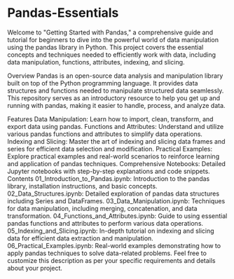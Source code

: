 # Pandas-Essentials

Welcome to "Getting Started with Pandas," a comprehensive guide and tutorial for beginners to dive into the powerful world of data manipulation using the pandas library in Python. This project covers the essential concepts and techniques needed to efficiently work with data, including data manipulation, functions, attributes, indexing, and slicing.

Overview
Pandas is an open-source data analysis and manipulation library built on top of the Python programming language. It provides data structures and functions needed to manipulate structured data seamlessly. This repository serves as an introductory resource to help you get up and running with pandas, making it easier to handle, process, and analyze data.

Features
Data Manipulation: Learn how to import, clean, transform, and export data using pandas.
Functions and Attributes: Understand and utilize various pandas functions and attributes to simplify data operations.
Indexing and Slicing: Master the art of indexing and slicing data frames and series for efficient data selection and modification.
Practical Examples: Explore practical examples and real-world scenarios to reinforce learning and application of pandas techniques.
Comprehensive Notebooks: Detailed Jupyter notebooks with step-by-step explanations and code snippets.
Contents
01_Introduction_to_Pandas.ipynb: Introduction to the pandas library, installation instructions, and basic concepts.
02_Data_Structures.ipynb: Detailed exploration of pandas data structures including Series and DataFrames.
03_Data_Manipulation.ipynb: Techniques for data manipulation, including merging, concatenation, and data transformation.
04_Functions_and_Attributes.ipynb: Guide to using essential pandas functions and attributes to perform various data operations.
05_Indexing_and_Slicing.ipynb: In-depth tutorial on indexing and slicing data for efficient data extraction and manipulation.
06_Practical_Examples.ipynb: Real-world examples demonstrating how to apply pandas techniques to solve data-related problems.
Feel free to customize this description as per your specific requirements and details about your project.

